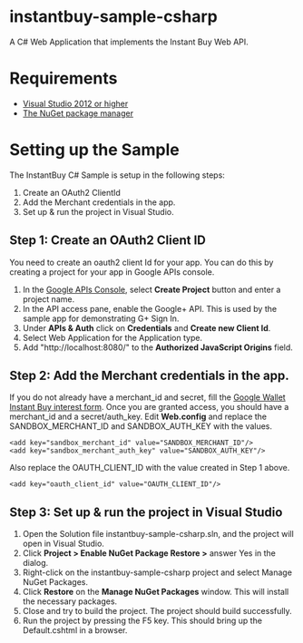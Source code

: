 instantbuy-sample-csharp
========================

A C# Web Application that implements the Instant Buy Web API. 

Requirements
=============

  * [Visual Studio 2012 or higher](http://msdn.microsoft.com/vstudio/)
  * [The NuGet package manager](http://nuget.org/)

Setting up the Sample
=====================

The InstantBuy C# Sample is setup in the following steps:

  1. Create an OAuth2 ClientId
  2. Add the Merchant credentials in the app.
  3. Set up & run the project in Visual Studio.


Step 1: Create an OAuth2 Client ID
-----------------------------------

You need to create an oauth2 client Id for your app. You can do this by creating a project for your app in Google APIs console.

1. In the [Google APIs Console](http://cloud.google.com/console), select __Create Project__ button and enter a project name.
2. In the API access pane, enable the Google+ API. This is used by the sample app for demonstrating G+ Sign In.
2. Under __APIs & Auth__ click on __Credentials__ and __Create new Client Id__.
3. Select Web Application for the Application type.
4. Add "http://localhost:8080/" to the __Authorized JavaScript Origins__ field.

Step 2: Add the Merchant credentials in the app.
---------------------------------------------------
If you do not already have a merchant_id and secret, fill the [Google Wallet Instant Buy interest form](http://getinstantbuy.withgoogle.com/). 
Once you are granted access, you should have a merchant_id and a secret/auth_key. 
Edit __Web.config__ and replace the SANDBOX_MERCHANT_ID and SANDBOX_AUTH_KEY with the values.

    <add key="sandbox_merchant_id" value="SANDBOX_MERCHANT_ID"/>
    <add key="sandbox_merchant_auth_key" value="SANDBOX_AUTH_KEY"/>

Also replace the OAUTH_CLIENT_ID with the value created in Step 1 above.

    <add key="oauth_client_id" value="OAUTH_CLIENT_ID"/>

Step 3: Set up & run the project in Visual Studio
--------------------------------------------
 1. Open the Solution file instantbuy-sample-csharp.sln, and the project will open in Visual Studio.
 2. Click __Project &gt; Enable NuGet Package Restore &gt;__ answer Yes in the dialog.
 3. Right-click on the instantbuy-sample-csharp project and select Manage NuGet Packages.
 4. Click __Restore__ on the __Manage NuGet Packages__ window. This will install the necessary packages.
 5. Close and try to build the project. The project should build successfully.
 6. Run the project by pressing the F5 key. This should bring up the Default.cshtml in a browser.

 
